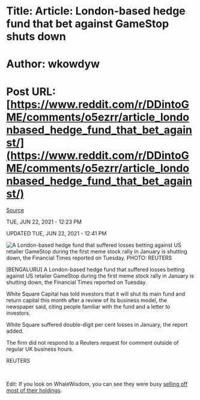 # Title: Article: London-based hedge fund that bet against GameStop shuts down
# Author: wkowdyw
# Post URL: [https://www.reddit.com/r/DDintoGME/comments/o5ezrr/article_londonbased_hedge_fund_that_bet_against/](https://www.reddit.com/r/DDintoGME/comments/o5ezrr/article_londonbased_hedge_fund_that_bet_against/)


[Source](https://www.businesstimes.com.sg/banking-finance/london-based-hedge-fund-that-bet-against-gamestop-shuts-down)

TUE, JUN 22, 2021 - 12:23 PM

UPDATED TUE, JUN 22, 2021 - 12:41 PM

![A London-based hedge fund that suffered losses betting against US retailer GameStop during the first meme stock rally in January is shutting down, the Financial Times reported on Tuesday.  PHOTO: REUTERS](https://preview.redd.it/hkccswth2r671.jpg?width=680&format=pjpg&auto=webp&s=5637b5a6efa71ebe88c44851e0461fbf72d84cda)

\[BENGALURU\] A London-based hedge fund that suffered losses betting against US retailer GameStop during the first meme stock rally in January is shutting down, the Financial Times reported on Tuesday.

White Square Capital has told investors that it will shut its main fund and return capital this month after a review of its business model, the newspaper said, citing people familiar with the fund and a letter to investors.

White Square suffered double-digit per cent losses in January, the report added.

The firm did not respond to a Reuters request for comment outside of regular UK business hours.

REUTERS

&#x200B;

Edit: If you look on WhaleWisdom, you can see they were busy [selling off most of their holdings](https://whalewisdom.com/filer/white-square-capital-llp-2#tabholdings_tab_link).
